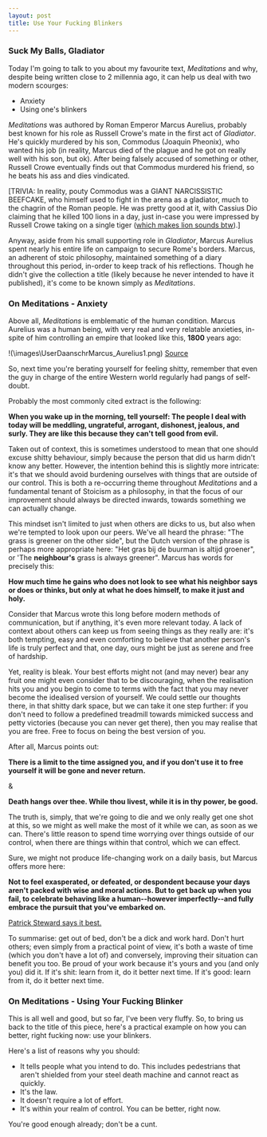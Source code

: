 ```yaml
---
layout: post
title: Use Your Fucking Blinkers
---
```


### Suck My Balls, Gladiator

Today I'm going to talk to you about my favourite text, *Meditations* and why, despite being written close to 2 millennia ago, it can help us deal with two modern scourges:

- Anxiety
- Using one's blinkers

*Meditations* was authored by Roman Emperor Marcus Aurelius, probably best known for his role as Russell Crowe's mate in the first act of *Gladiator*. He's quickly murdered by his son, Commodus (Joaquin Pheonix), who wanted his job (in reality, Marcus died of the plague and he got on really well with his son, but ok). After being falsely accused of something or other, Russell Crowe eventually finds out that Commodus murdered his friend, so he beats his ass and dies vindicated.

[TRIVIA: In reality, pouty Commodus was a GIANT NARCISSISTIC BEEFCAKE, who himself used to fight in the arena as a gladiator, much to the chagrin of the Roman people. He was pretty good at it, with Cassius Dio claiming that he killed 100 lions in a day, just in-case you were impressed by Russell Crowe taking on a single tiger ([which makes lion sounds btw](https://www.youtube.com/watch?v=fAf1w_ruXeY)).]

Anyway, aside from his small supporting role in *Gladiator*, Marcus Aurelius spent nearly his entire life on campaign to secure Rome's borders. Marcus, an adherent of stoic philosophy, maintained something of a diary throughout this period, in-order to keep track of his reflections. Though he didn't give the collection a title (likely because he never intended to have it published), it's come to be known simply as *Meditations*.

### On Meditations - Anxiety

Above all, *Meditations* is emblematic of the human condition. Marcus Aurelius was a human being, with very real and very relatable anxieties, in-spite of him controlling an empire that looked like this, **1800** years ago:

!(\images\UserDaanschrMarcus_Aurelius1.png)
[Source](https://wikivisually.com/wiki/User:Daanschr/_Historical_maps/_Marcus_Aurelius)

So, next time you're berating yourself for feeling shitty, remember that even the guy in charge of the entire Western world regularly had pangs of self-doubt.

Probably the most commonly cited extract is the following:

**When you wake up in the morning, tell yourself: The people I deal with today will be meddling, ungrateful, arrogant, dishonest, jealous, and surly. They are like this because they can't tell good from evil.**

Taken out of context, this is sometimes understood to mean that one should excuse shitty behaviour, simply because the person that did us harm didn't know any better. However, the intention behind this is slightly more intricate: it's that we should avoid burdening ourselves with things that are outside of our control. This is both a re-occurring theme throughout *Meditations* and a fundamental tenant of Stoicism as a philosophy, in that the focus of our improvement should always be directed inwards, towards something we can actually change.

This mindset isn't limited to just when others are dicks to us, but also when we're tempted to look upon our peers. We've all heard the phrase: "The grass is greener on the other side", but the Dutch version of the phrase is perhaps more appropriate here: "Het gras bij de buurman is altijd groener", or 'The **neighbour's** grass is always greener". Marcus has words for precisely this:

**How much time he gains who does not look to see what his neighbor says or does or thinks, but only at what he does himself, to make it just and holy.**

Consider that Marcus wrote this long before modern methods of communication, but if anything, it's even more relevant today. A lack of context about others can keep us from seeing things as they really are: it's both tempting, easy and even comforting to believe that another person's life is truly perfect and that, one day, ours might be just as serene and free of hardship.

Yet, reality is bleak. Your best efforts might not (and may never) bear any fruit one might even consider that to be discouraging, when the realisation hits you and you begin to come to terms with the fact that you may never become the idealised version of yourself. We could settle our thoughts there, in that shitty dark space, but we can take it one step further: if you don't need to follow a predefined treadmill towards mimicked success and petty victories (because you can never get there), then you may realise that you are free. Free to focus on being the best version of you.

After all, Marcus points out:

**There is a limit to the time assigned you, and if you don't use it to free yourself it will be gone and never return.**

&

**Death hangs over thee. While thou livest, while it is in thy power, be good.**

The truth is, simply, that we're going to die and we only really get one shot at this, so we might as well make the most of it while we can, as soon as we can. There's little reason to spend time worrying over things outside of our control, when there are things within that control, which we can effect.

Sure, we might not produce life-changing work on a daily basis, but Marcus offers more here:

**Not to feel exasperated, or defeated, or despondent because your days aren't packed with wise and moral actions. But to get back up when you fail, to celebrate behaving like a human--however imperfectly--and fully embrace the pursuit that you've embarked on.**

[Patrick Steward says it best.](https://www.youtube.com/watch?v=t4A-Ml8YHyM)

To summarise: get out of bed, don't be a dick and work hard. Don't hurt others; even simply from a practical point of view, it's both a waste of time (which you don't have a lot of) and conversely, improving their situation can benefit you too. Be proud of your work because it's yours and you (and only you) did it. If it's shit: learn from it, do it better next time. If it's good: learn from it, do it better next time.

### On Meditations - Using Your Fucking Blinker

This is all well and good, but so far, I've been very fluffy. So, to bring us back to the title of this piece, here's a practical example on how you can better, right fucking now: use your blinkers.

Here's a list of reasons why you should:

- It tells people what you intend to do. This includes pedestrians that aren't shielded from your steel death machine and cannot react as quickly.
- It's the law.
- It doesn't require a lot of effort.
- It's within your realm of control. You can be better, right now.

You're good enough already; don't be a cunt.